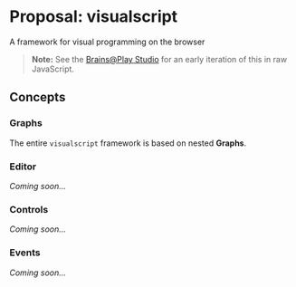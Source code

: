 # Proposal: visualscript
A framework for visual programming on the browser


> **Note:** See the [Brains@Play Studio](https://app.brainsatplay.com/#studio) for an early iteration of this in raw JavaScript.

## Concepts
### Graphs
The entire `visualscript` framework is based on nested **Graphs**.

### Editor
*Coming soon...*

### Controls
*Coming soon...*

### Events
*Coming soon...*



